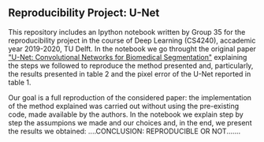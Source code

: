 Reproducibility Project: U-Net
-------------------------------------------------------------------------------------------------------------------------------------------

This repository includes an Ipython notebook written by Group 35 for the reproducibility project in the course of Deep Learning (CS4240), accademic year 2019-2020, TU Delft.
In the notebook we go throught the original paper ["U-Net: Convolutional Networks for Biomedical Segmentation"](https://arxiv.org/pdf/1505.04597.pdf) explaining the steps we followed to reproduce the method presented and, particularly, the results presented in table 2 and the pixel error of the U-Net reported in table 1.

Our goal is a full reproduction of the considered paper: the implementation of the method explained was carried out without using the pre-existing code, made available by the authors.
In the notebook we explain step by step the assumpions we made and our choices and, in the end, we present the results we obtained: ....CONCLUSION: REPRODUCIBLE OR NOT.......

